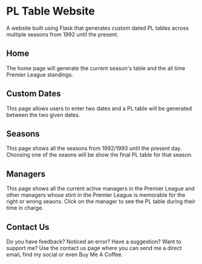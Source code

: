 # PL Table Website

A website built using Flask that generates custom dated PL tables across multiple seasons from 1992 until the present.

## Home

The home page will generate the current season's table and the all time Premier League standings.

## Custom Dates

This page allows users to enter two dates and a PL table will be generated between the two given dates.

## Seasons

This page shows all the seasons from 1992/1993 until the present day. Choosing one of the seaons will be show the final PL table for that season.

## Managers

This page shows all the current active managers in the Premier League and other managers whose stint in the Premier League is memorable for the right or wrong seaons. Click on the manager to see the PL table during their time in charge.

## Contact Us

Do you have feedback? Noticed an error? Have a suggestion? Want to support me? Use the contact us page where you can send me a direct email, find my social or even Buy Me A Coffee.
